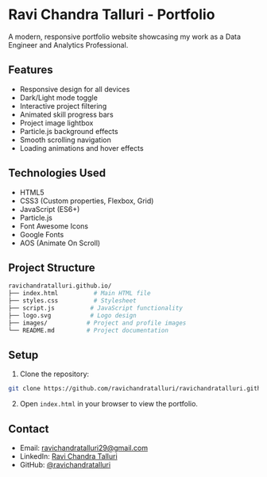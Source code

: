 # Ravi Chandra Talluri - Portfolio

A modern, responsive portfolio website showcasing my work as a Data Engineer and Analytics Professional.

## Features

- Responsive design for all devices
- Dark/Light mode toggle
- Interactive project filtering
- Animated skill progress bars
- Project image lightbox
- Particle.js background effects
- Smooth scrolling navigation
- Loading animations and hover effects

## Technologies Used

- HTML5
- CSS3 (Custom properties, Flexbox, Grid)
- JavaScript (ES6+)
- Particle.js
- Font Awesome Icons
- Google Fonts
- AOS (Animate On Scroll)

## Project Structure

```bash
ravichandratalluri.github.io/
├── index.html          # Main HTML file
├── styles.css          # Stylesheet
├── script.js          # JavaScript functionality
├── logo.svg           # Logo design
├── images/           # Project and profile images
└── README.md         # Project documentation
```

## Setup

1. Clone the repository:
```bash
git clone https://github.com/ravichandratalluri/ravichandratalluri.github.io.git
```

2. Open `index.html` in your browser to view the portfolio.

## Contact

- Email: ravichandratalluri29@gmail.com
- LinkedIn: [Ravi Chandra Talluri](https://linkedin.com/in/ravichandratalluri)
- GitHub: [@ravichandratalluri](https://github.com/ravichandratalluri) 